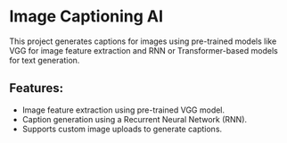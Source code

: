 # Image Captioning AI

This project generates captions for images using pre-trained models like VGG for image feature extraction and RNN or Transformer-based models for text generation.

## Features:
- Image feature extraction using pre-trained VGG model.
- Caption generation using a Recurrent Neural Network (RNN).
- Supports custom image uploads to generate captions.
